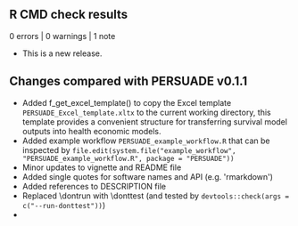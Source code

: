 ## R CMD check results

0 errors | 0 warnings | 1 note

* This is a new release.

## Changes compared with PERSUADE v0.1.1

- Added f_get_excel_template() to copy the Excel template `PERSUADE_Excel_template.xltx` to the current working directory, this template provides a convenient structure for transferring survival model outputs into health economic models.
- Added example workflow `PERSUADE_example_workflow.R` that can be inspected by `file.edit(system.file("example_workflow", "PERSUADE_example_workflow.R", package = "PERSUADE"))`
- Minor updates to vignette and README file
- Added single quotes for software names and API (e.g. 'rmarkdown')
- Added references to DESCRIPTION file
- Replaced \dontrun with \donttest (and tested by `devtools::check(args = c("--run-donttest"))`)
- 



